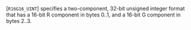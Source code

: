 [`R16G16_UINT`] specifies a two-component, 32-bit unsigned
integer format that has a 16-bit R component in bytes 0..1, and a 16-bit
G component in bytes 2..3.